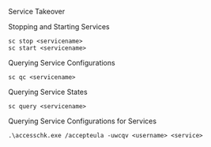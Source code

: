 Service Takeover

Stopping and Starting Services

~~~~~~~~~~~~~~~~~~~~~~~~~~~~~~~~~
sc stop <servicename>
sc start <servicename>
~~~~~~~~~~~~~~~~~~~~~~~~~~~~~~~~~

Querying Service Configurations

~~~~~~~~~~~~~~~~~~~~~~~~~~~~~~~~~
sc qc <servicename>
~~~~~~~~~~~~~~~~~~~~~~~~~~~~~~~~~

Querying Service States

~~~~~~~~~~~~~~~~~~~~~~~~~~~~~~~~~
sc query <servicename>
~~~~~~~~~~~~~~~~~~~~~~~~~~~~~~~~~

Querying Service Configurations for Services

~~~~~~~~~~~~~~~~~~~~~~~~~~~~~~~~~
.\accesschk.exe /accepteula -uwcqv <username> <service>
~~~~~~~~~~~~~~~~~~~~~~~~~~~~~~~~~
